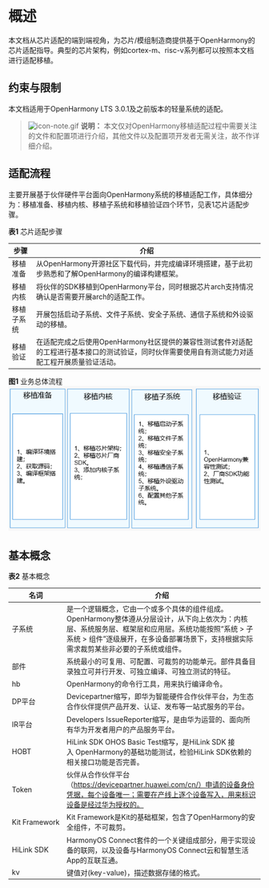 # 概述


本文档从芯片适配的端到端视角，为芯片/模组制造商提供基于OpenHarmony的芯片适配指导。典型的芯片架构，例如cortex-m、risc-v系列都可以按照本文档进行适配移植。


## 约束与限制

本文档适用于OpenHarmony LTS 3.0.1及之前版本的轻量系统的适配。

> ![icon-note.gif](public_sys-resources/icon-note.gif) **说明：**
> 本文仅对OpenHarmony移植适配过程中需要关注的文件和配置项进行介绍，其他文件以及配置项开发者无需关注，故不作详细介绍。


## 适配流程

  主要开展基于伙伴硬件平台面向OpenHarmony系统的移植适配工作，具体细分为：移植准备、移植内核、移植子系统和移植验证四个环节，见表1芯片适配步骤。

  **表1** 芯片适配步骤

| 步骤 | 介绍 | 
| -------- | -------- |
| 移植准备 | 从OpenHarmony开源社区下载代码，并完成编译环境搭建，基于此初步熟悉和了解OpenHarmony的编译构建框架。 | 
| 移植内核 | 将伙伴的SDK移植到OpenHarmony平台，同时根据芯片arch支持情况确认是否需要开展arch的适配工作。 | 
| 移植子系统 | 开展包括启动子系统、文件子系统、安全子系统、通信子系统和外设驱动的移植。 | 
| 移植验证 | 在适配完成之后使用OpenHarmony社区提供的兼容性测试套件对适配的工程进行基本接口的测试验证，同时伙伴需要使用自有测试能力对适配工程开展质量验证活动。 | 

  **图1** 业务总体流程 
 
![zh-cn_image_0000001378282213](figures/zh-cn_image_0000001378282213.png)


## 基本概念

  **表2** 基本概念

| 名词 | 介绍 | 
| -------- | -------- |
| 子系统 | 是一个逻辑概念，它由一个或多个具体的组件组成。OpenHarmony整体遵从分层设计，从下向上依次为：内核层、系统服务层、框架层和应用层。系统功能按照“系统&nbsp;&gt;&nbsp;子系统&nbsp;&gt;&nbsp;组件”逐级展开，在多设备部署场景下，支持根据实际需求裁剪某些非必要的子系统或组件。 | 
| 部件 | 系统最小的可复用、可配置、可裁剪的功能单元。部件具备目录独立可并行开发、可独立编译、可独立测试的特征。 | 
| hb | OpenHarmony的命令行工具，用来执行编译命令。 | 
| DP平台 | Devicepartner缩写，即华为智能硬件合作伙伴平台，为生态合作伙伴提供产品开发、认证、发布等一站式服务的平台。 | 
| IR平台 | Developers&nbsp;IssueReporter缩写，是由华为运营的、面向所有华为开发者用户的产品服务平台。 | 
| HOBT | HiLink&nbsp;SDK&nbsp;OHOS&nbsp;Basic&nbsp;Test缩写，是HiLink&nbsp;SDK&nbsp;接入&nbsp;OpenHarmony的基础功能测试，检验HiLink&nbsp;SDK依赖的相关接口功能是否完善。 | 
| Token | 伙伴从合作伙伴平台（https://devicepartner.huawei.com/cn/）申请的设备身份凭据，每个设备唯一；需要在产线上逐个设备写入，用来标识设备是经过华为授权的。 | 
| Kit&nbsp;Framework | Kit&nbsp;Framework是Kit的基础框架，包含了OpenHarmony的安全组件，不可裁剪。 | 
| HiLink&nbsp;SDK | HarmonyOS&nbsp;Connect套件的一个关键组成部分，用于实现设备的联网，以及设备与HarmonyOS&nbsp;Connect云和智慧生活App的互联互通。 | 
| kv | 键值对(key-value)，描述数据存储的格式。 | 
